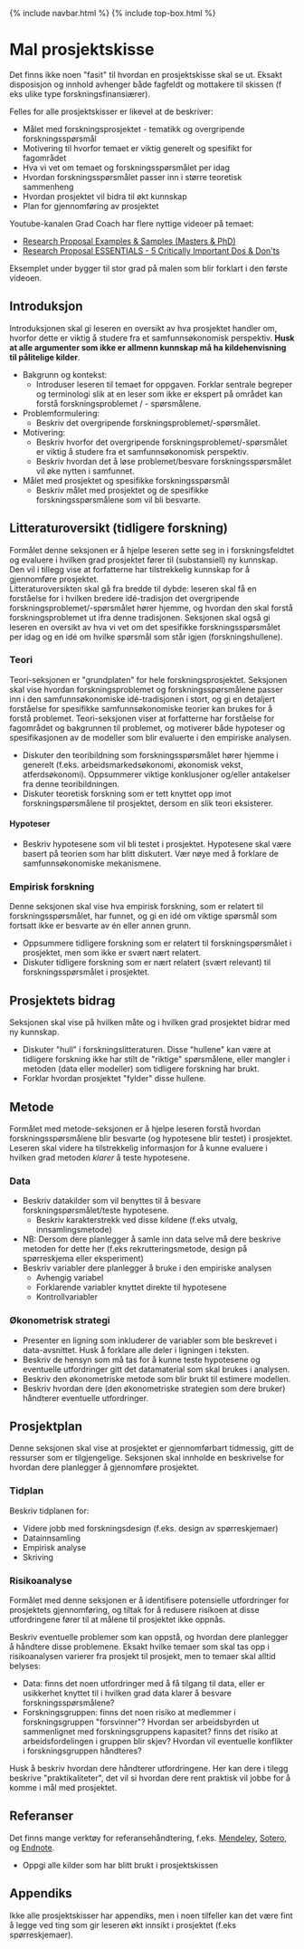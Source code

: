 {% include navbar.html %}  {% include top-box.html %}
# Mal prosjektskisse

Det finns ikke noen "fasit" til hvordan en prosjektskisse skal se ut. Eksakt disposisjon og innhold avhenger både fagfeldt og mottakere til skissen (f eks ulike type forskningsfinansiærer). 

Felles for alle prosjektskisser er likevel at de beskriver:

* Målet med forskningsprosjektet - tematikk og overgripende forskningsspørsmål
* Motivering til hvorfor temaet er viktig generelt og spesifikt for fagområdet
* Hva vi vet om temaet og forskningsspørsmålet per idag
* Hvordan forskningsspørsmålet passer inn i større teoretisk sammenheng
* Hvordan prosjektet vil bidra til økt kunnskap
* Plan for gjennomføring av prosjektet

Youtube-kanalen Grad Coach har flere nyttige videoer på temaet:
* [Research Proposal Examples & Samples (Masters & PhD)](https://www.youtube.com/watch?v=Hs5qVavUjwI)
* [Research Proposal ESSENTIALS - 5 Critically Important Dos & Don'ts](https://www.youtube.com/watch?v=Y9xeH7Bwo_E)

Eksemplet under bygger til stor grad på malen som blir forklart i den første videoen. 

## Introduksjon
Introduksjonen skal gi leseren en oversikt av hva prosjektet handler om, hvorfor dette er viktig å studere fra et samfunnsøkonomisk perspektiv. **Husk at alle argumenter som ikke er allmenn kunnskap må ha kildehenvisning til pålitelige kilder**. 

* Bakgrunn og kontekst:
  * Introduser leseren til temaet for oppgaven. Forklar sentrale begreper og terminologi slik at en leser som ikke er ekspert på området kan forstå forskningsproblemet / - spørsmålene.
* Problemformulering:
  * Beskriv det overgripende forskningsproblemet/-spørsmålet.   
* Motivering:
  * Beskriv hvorfor det overgripende forskningsproblemet/-spørsmålet er viktig å studere fra et samfunnsøkonomisk perspektiv.
  * Beskriv hvordan det å løse problemet/besvare forskningsspørsmålet vil øke nytten i samfunnet.
* Målet med prosjektet og spesifikke forskningsspørsmål
  * Beskriv målet med prosjektet og de spesifikke forskningsspørsmålene som vil bli besvarte.
     
## Litteraturoversikt (tidligere forskning)
Formålet denne seksjonen er å hjelpe leseren sette seg in i forskningsfeldtet og evaluere i hvilken grad prosjektet fører til (substansiell) ny kunnskap. Den vil i tillegg vise at forfatterne har tilstrekkelig kunnskap for å gjennomføre prosjektet.  
Litteraturoversikten skal gå fra bredde til dybde: leseren skal få en forståelse for i hvilken bredere idé-tradisjon det overgripende forskningsproblemet/-spørsmålet hører hjemme, og hvordan den skal forstå forskningsproblemet ut ifra denne tradisjonen. 
Seksjonen skal også gi leseren en oversikt av hva vi vet om det spesifikke forskningsspørsmålet per idag og en idé om hvilke spørsmål som står igjen (forskningshullene). 

### Teori
Teori-seksjonen er "grundplaten" for hele forskningsprosjektet. Seksjonen skal vise hvordan forskningsproblemet og forskningsspørsmålene passer inn i den samfunnsøkonomiske idé-tradisjonen i stort, og gi en detaljert forståelse for spesifikke samfunnsøkonomiske teorier kan brukes for å forstå problemet. Teori-seksjonen viser at forfatterne har forståelse for fagområdet og bakgrunnen til problemet, og motiverer både hypoteser og spesifikasjonen av de modeller som blir evaluerte i den empiriske analysen. 

* Diskuter den teoribildning som forskningsspørsmålet hører hjemme i generelt (f.eks. arbeidsmarkedsøkonomi, økonomisk vekst, atferdsøkonomi). Oppsummerer viktige konklusjoner og/eller antakelser fra denne teoribildningen.
* Diskuter teoretisk forskning som er tett knyttet opp imot forskningspørsmålene til prosjektet, dersom en slik teori eksisterer.

#### Hypoteser
* Beskriv hypotesene som vil bli testet i prosjektet. Hypotesene skal være basert på teorien som har blitt diskutert. Vær nøye med å forklare de samfunnsøkonomiske mekanismene.
   
### Empirisk forskning
Denne seksjonen skal vise hva empirisk forskning, som er relatert til forskningsspørsmålet, har funnet, og gi en idé om viktige spørsmål som fortsatt ikke er besvarte av én eller annen grunn. 

* Oppsummere tidligere forskning som er relatert til forskningspørsmålet i prosjektet, men som ikke er svært nært relatert.
* Diskuter tidligere forskning som er nært relatert (svært relevant) til forskningsspørsmålet i prosjektet.

## Prosjektets bidrag
Seksjonen skal vise på hvilken måte og i hvilken grad prosjektet bidrar med ny kunnskap. 
* Diskuter "hull" i forskningslitteraturen. Disse "hullene" kan være at tidligere forskning ikke har stilt de "riktige" spørsmålene, eller mangler i metoden (data eller modeller) som tidligere forskning har brukt.
* Forklar hvordan prosjektet "fylder" disse hullene. 
  
## Metode
Formålet med metode-seksjonen er å hjelpe leseren forstå hvordan forskningsspørsmålene blir besvarte (og hypotesene blir testet) i prosjektet. Leseren skal videre ha tilstrekkelig informasjon for å kunne evaluere i hvilken grad metoden *klarer* å teste hypotesene. 
  
### Data
* Beskriv datakilder som vil benyttes til å besvare forskningspørsmålet/teste hypotesene.
    * Beskriv karakterstrekk ved disse kildene (f.eks utvalg, innsamlingsmetode)
* NB: Dersom dere planlegger å samle inn data selve må dere beskrive metoden for dette her (f.eks rekrutteringsmetode, design på spørreskjema eller eksperiment)
* Beskriv variabler dere planlegger å bruke i den empiriske analysen
   * Avhengig variabel
   * Forklarende variabler knyttet direkte til hypotesene
   * Kontrollvariabler 
  
### Økonometrisk strategi
* Presenter en ligning som inkluderer de variabler som ble beskrevet i data-avsnittet. Husk å forklare alle deler i ligningen i teksten. 
* Beskriv de hensyn som må tas for å kunne teste hypotesene og eventuelle utfordringer gitt det datamaterial som skal brukes i analysen.
* Beskriv den økonometriske metode som blir brukt til estimere modellen. 
* Beskriv hvordan dere (den økonometriske strategien som dere bruker) håndterer eventuelle utfordringer.

## Prosjektplan
Denne seksjonen skal vise at prosjektet er gjennomførbart tidmessig, gitt de ressurser som er tilgjengelige. Seksjonen skal innholde en beskrivelse for hvordan dere planlegger å gjennomføre prosjektet.

### Tidplan
Beskriv tidplanen for:
* Videre jobb med forskningsdesign (f.eks. design av spørreskjemaer)
* Datainnsamling
* Empirisk analyse
* Skriving
 
### Risikoanalyse
Formålet med denne seksjonen er å identifisere potensielle utfordringer for prosjektets gjennomføring, og tiltak for å redusere risikoen at disse utfordringene fører til at målene til prosjektet ikke oppnås.

Beskriv eventuelle problemer som kan oppstå, og hvordan dere planlegger å håndtere disse problemene. Eksakt hvilke temaer som skal tas opp i risikoanalysen varierer fra prosjekt til prosjekt, men to temaer skal alltid belyses:

* Data: finns det noen utfordringer med å få tilgang til data, eller er usikkerhet knyttet til i hvilken grad data klarer å besvare forskningsspørsmålene?
* Forskningsgruppen: finns det noen risiko at medlemmer i forskningsgruppen "forsvinner"? Hvordan ser arbeidsbyrden ut sammenlignet med forskningsgruppens kapasitet? finns det risiko at arbeidsfordelingen i gruppen blir skjev? Hvordan vil eventuelle konflikter i forskningsgruppen håndteres?

Husk å beskriv hvordan dere håndterer utfordringene. Her kan dere i tilegg beskrive "praktikaliteter", det vil si hvordan dere rent praktisk vil jobbe for å komme i mål med prosjektet.

## Referanser
Det finns mange verktøy for referansehåndtering, f.eks. [Mendeley](https://www.mendeley.com/), [Sotero](https://www.zotero.org/download/), og [Endnote](https://endnote.com/?srsltid=AfmBOorRrh7TUN8eU3Cz2bteRPGjSe0YKuG988eG3ZqLfhOgzJXs62gC).

* Oppgi alle kilder som har blitt brukt i prosjektskissen

## Appendiks
Ikke alle prosjektskisser har appendiks, men i noen tilfeller kan det være fint å legge ved ting som gir leseren økt innsikt i prosjektet (f.eks spørreskjemaer). 

